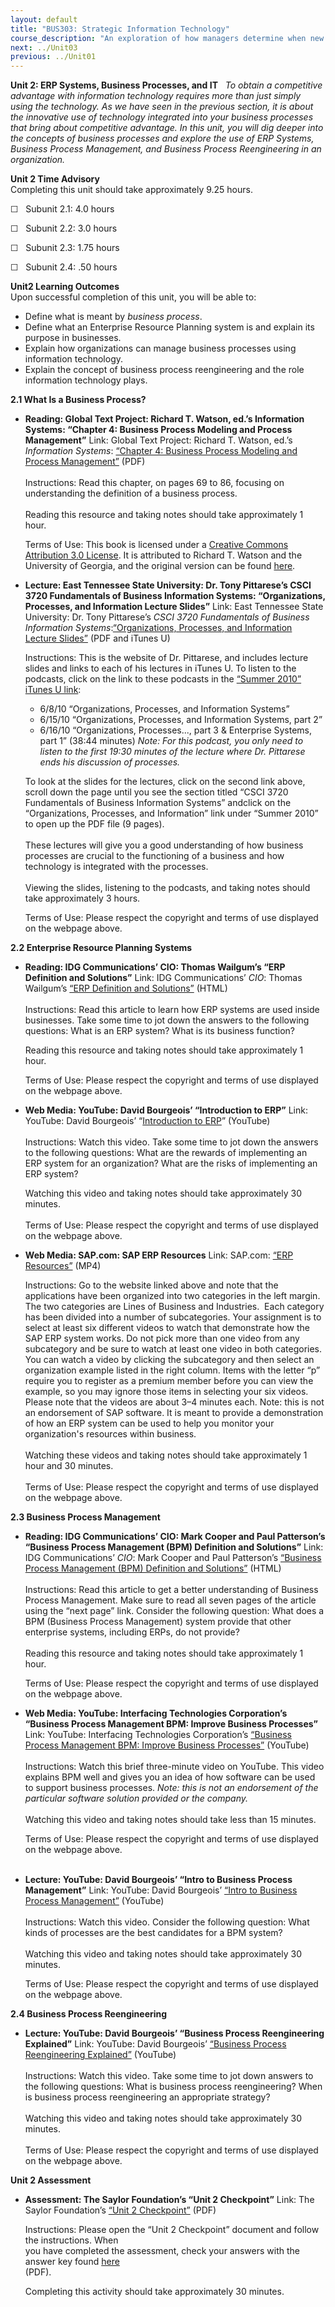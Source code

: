 ```yaml
---
layout: default
title: "BUS303: Strategic Information Technology"
course_description: "An exploration of how managers determine when new IT initiatives are necessary and how they should deploy them, focusing on the allocation and use of technology resources across an entire firm as part of the larger organizational strategy."
next: ../Unit03
previous: ../Unit01
---
```

**Unit 2: ERP Systems, Business Processes, and IT** <span
id="2"></span> 
*To obtain a competitive advantage with information technology requires
more than just simply using the technology. As we have seen in the
previous section, it is about the innovative use of technology
integrated into your business processes that bring about competitive
advantage. In this unit, you will dig deeper into the concepts of
business processes and explore the use of ERP Systems, Business Process
Management, and Business Process Reengineering in an organization.*

**Unit 2 Time Advisory**  
Completing this unit should take approximately 9.25 hours.  
  
 ☐   Subunit 2.1: 4.0 hours  
  
 ☐   Subunit 2.2: 3.0 hours  
  
 ☐   Subunit 2.3: 1.75 hours  
  
 ☐   Subunit 2.4: .50 hours

**Unit2 Learning Outcomes**  
Upon successful completion of this unit, you will be able to:  
-   Define what is meant by *business process*.
-   Define what an Enterprise Resource Planning system is and explain
    its purpose in businesses.
-   Explain how organizations can manage business processes using
    information technology.
-   Explain the concept of business process reengineering and the role
    information technology plays.

**2.1 What Is a Business Process?** <span id="2.1"></span> 
-   **Reading: Global Text Project: Richard T. Watson, ed.’s Information
    Systems: “Chapter 4: Business Process Modeling and Process
    Management”**
    Link: Global Text Project: Richard T. Watson, ed.’s *Information
    Systems*: [“Chapter 4: Business Process Modeling and Process
    Management”](http://www.saylor.org/site/wp-content/uploads/2013/04/InformationSystems.pdf)
    (PDF)  
        
     Instructions: Read this chapter, on pages 69 to 86, focusing on
    understanding the definition of a business process.  
        
     Reading this resource and taking notes should take approximately 1
    hour.  
      
     Terms of Use: This book is licensed under a [Creative Commons
    Attribution 3.0
    License](http://creativecommons.org/licenses/by/3.0/). It is
    attributed to Richard T. Watson and the University of Georgia, and
    the original version can be found
    [here](http://florida.theorangegrove.org/og/file/0743cd9c-4be2-e69a-c1a8-151d47b61f3f/1/InformationSystems.pdf).

-   **Lecture: East Tennessee State University: Dr. Tony Pittarese’s
    CSCI 3720 Fundamentals of Business Information Systems:
    “Organizations, Processes, and Information Lecture Slides”**
    Link: East Tennessee State University: Dr. Tony Pittarese’s *CSCI
    3720 Fundamentals of Business Information Systems*:[“Organizations,
    Processes, and Information Lecture
    Slides”](http://einstein.etsu.edu/~pittares/podcast/) (PDF and
    iTunes U)    
      
     Instructions: This is the website of Dr. Pittarese, and includes
    lecture slides and links to each of his lectures in iTunes U. To
    listen to the podcasts, click on the link to these podcasts in the
    [“Summer 2010” iTunes U
    link](https://itunes.apple.com/itunes-u/fundamentals-business-information/id384930776?mt=10):  

    -   6/8/10 “Organizations, Processes, and Information Systems”
    -   6/15/10 “Organizations, Processes, and Information Systems, part
        2”
    -   6/16/10 “Organizations, Processes..., part 3 & Enterprise
        Systems, part 1” (38:44 minutes) *Note: For this podcast, you
        only need to listen to the first 19:30 minutes of the lecture
        where Dr. Pittarese ends his discussion of processes.*

    To look at the slides for the lectures, click on the second link
    above, scroll down the page until you see the section titled “CSCI
    3720 Fundamentals of Business Information Systems” andclick on the
    “Organizations, Processes, and Information” link under “Summer 2010”
    to open up the PDF file (9 pages).  
        
     These lectures will give you a good understanding of how business
    processes are crucial to the functioning of a business and how
    technology is integrated with the processes.  
        
     Viewing the slides, listening to the podcasts, and taking notes
    should take approximately 3 hours.  
      
     Terms of Use: Please respect the copyright and terms of use
    displayed on the webpage above.

**2.2 Enterprise Resource Planning Systems** <span id="2.2"></span> 
-   **Reading: IDG Communications’ CIO: Thomas Wailgum’s “ERP Definition
    and Solutions”**
    Link: IDG Communications’ *CIO*: Thomas Wailgum’s [“ERP Definition
    and
    Solutions”](http://www.cio.com/article/40323/ERP_Definition_and_Solutions)
    (HTML)  
        
     Instructions: Read this article to learn how ERP systems are used
    inside businesses. Take some time to jot down the answers to the
    following questions: What is an ERP system? What is its business
    function?  
      
     Reading this resource and taking notes should take approximately 1
    hour.  
      
     Terms of Use: Please respect the copyright and terms of use
    displayed on the webpage above.

-   **Web Media: YouTube: David Bourgeois’ “Introduction to ERP”**
    Link: YouTube: David Bourgeois’ “[Introduction to
    ERP](http://www.youtube.com/watch?v=7YnlbJGSCjI)” (YouTube)  
        
     Instructions: Watch this video. Take some time to jot down the
    answers to the following questions: What are the rewards of
    implementing an ERP system for an organization? What are the risks
    of implementing an ERP system?  
      
     Watching this video and taking notes should take approximately 30
    minutes.  
        
     Terms of Use: Please respect the copyright and terms of use
    displayed on the webpage above.

-   **Web Media: SAP.com: SAP ERP Resources**
    Link: SAP.com: [“ERP
    Resources”](http://www.sap.com/solutions/bp/enterprise-resource-planning/resources.epx?SearchText=&SortBy=&SortOrder=ASC&Filter1=&Filter2=&Filter3=INDA000001&page=1&pageSize=20)
    (MP4)  
      
     Instructions: Go to the website linked above and note that the
    applications have been organized into two categories in the left
    margin. The two categories are Lines of Business and Industries. 
    Each category has been divided into a number of subcategories. Your
    assignment is to select at least six different videos to watch that
    demonstrate how the SAP ERP system works. Do not pick more than one
    video from any subcategory and be sure to watch at least one video
    in both categories. You can watch a video by clicking the
    subcategory and then select an organization example listed in the
    right column. Items with the letter “p” require you to register as a
    premium member before you can view the example, so you may ignore
    those items in selecting your six videos. Please note that the
    videos are about 3–4 minutes each. Note: this is not an endorsement
    of SAP software. It is meant to provide a demonstration of how an
    ERP system can be used to help you monitor your organization's
    resources within business.  
        
     Watching these videos and taking notes should take approximately 1
    hour and 30 minutes.  
        
     Terms of Use: Please respect the copyright and terms of use
    displayed on the webpage above.

**2.3 Business Process Management** <span id="2.3"></span> 
-   **Reading: IDG Communications’ CIO: Mark Cooper and Paul Patterson’s
    “Business Process Management (BPM) Definition and Solutions”**
    Link: IDG Communications’ *CIO*: Mark Cooper and Paul Patterson’s
    [“Business Process Management (BPM) Definition and
    Solutions”](http://www.cio.com/article/106609/Business_Process_Management_BPM_Definition_and_Solutions)
    (HTML)  
        
     Instructions: Read this article to get a better understanding of
    Business Process Management. Make sure to read all seven pages of
    the article using the “next page” link. Consider the following
    question: What does a BPM (Business Process Management) system
    provide that other enterprise systems, including ERPs, do not
    provide?  
        
     Reading this resource and taking notes should take approximately 1
    hour.  
      
     Terms of Use: Please respect the copyright and terms of use
    displayed on the webpage above.

-   **Web Media: YouTube: Interfacing Technologies Corporation’s
    “Business Process Management BPM: Improve Business Processes”**
    Link: YouTube: Interfacing Technologies Corporation’s [“Business
    Process Management BPM: Improve Business
    Processes”](http://www.youtube.com/watch?v=kq4JVkkCzKY) (YouTube)  
        
     Instructions: Watch this brief three-minute video on YouTube. This
    video explains BPM well and gives you an idea of how software can be
    used to support business processes. *Note: this is not an
    endorsement of the particular software solution provided or the
    company.*  
        
     Watching this video and taking notes should take less than 15
    minutes.  
      
     Terms of Use: Please respect the copyright and terms of use
    displayed on the webpage above.  
      

-   **Lecture: YouTube: David Bourgeois’ “Intro to Business Process
    Management”**
    Link: YouTube: David Bourgeois’ [“Intro to Business Process
    Management”](http://www.youtube.com/watch?v=J1GT0Fhk9zU) (YouTube)  
        
     Instructions: Watch this video. Consider the following question:
    What kinds of processes are the best candidates for a BPM system?  
        
     Watching this video and taking notes should take approximately 30
    minutes.  
      
     Terms of Use: Please respect the copyright and terms of use
    displayed on the webpage above.

**2.4 Business Process Reengineering** <span id="2.4"></span> 
-   **Lecture: YouTube: David Bourgeois’ “Business Process Reengineering
    Explained”**
    Link: YouTube: David Bourgeois’ [“Business Process Reengineering
    Explained”](http://www.youtube.com/watch?v=2j2lcDWQk7A) (YouTube)  
        
     Instructions: Watch this video. Take some time to jot down answers
    to the following questions: What is business process reengineering?
    When is business process reengineering an appropriate strategy?  
        
     Watching this video and taking notes should take approximately 30
    minutes.  
        
     Terms of Use: Please respect the copyright and terms of use
    displayed on the webpage above.

**Unit 2 Assessment** <span id="2.5"></span> 
-   **Assessment: The Saylor Foundation’s “Unit 2 Checkpoint”**
    Link: The Saylor Foundation’s [“Unit 2
    Checkpoint”](http://www.saylor.org/site/wp-content/uploads/2013/01/BUS303-Unit-2-Checkpoint-FINAL.pdf)
    (PDF)  
      
     Instructions: Please open the “Unit 2 Checkpoint” document and
    follow the instructions. When  
     you have completed the assessment, check your answers with the
    answer key found
    [here](http://www.saylor.org/site/wp-content/uploads/2013/01/BUS303-Unit-2-Checkpoint-Answer-Key-FINAL.pdf)  
     (PDF).  
      
     Completing this activity should take approximately 30 minutes.


